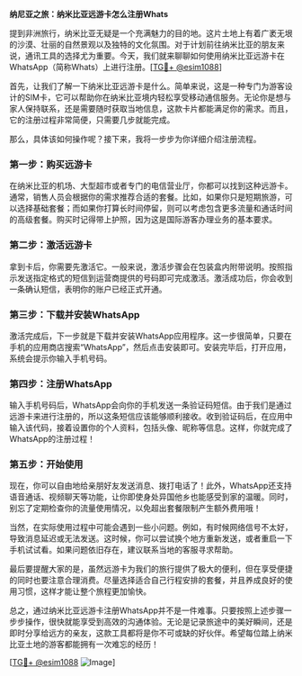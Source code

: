 **纳尼亚之旅：纳米比亚远游卡怎么注册Whats**

提到非洲旅行，纳米比亚无疑是一个充满魅力的目的地。这片土地上有着广袤无垠的沙漠、壮丽的自然景观以及独特的文化氛围。对于计划前往纳米比亚的朋友来说，通讯工具的选择尤为重要。今天，我们就来聊聊如何使用纳米比亚远游卡在WhatsApp（简称Whats）上进行注册。[[TG💪+ @esim1088](https://t.me/s/esim1088)]

首先，让我们了解一下纳米比亚远游卡是什么。简单来说，这是一种专门为游客设计的SIM卡，它可以帮助你在纳米比亚境内轻松享受移动通信服务。无论你是想与家人保持联系，还是需要随时获取当地信息，这款卡片都能满足你的需求。而且，它的注册过程非常简便，只需要几步就能完成。

那么，具体该如何操作呢？接下来，我将一步步为你详细介绍注册流程。

### 第一步：购买远游卡

在纳米比亚的机场、大型超市或者专门的电信营业厅，你都可以找到这种远游卡。通常，销售人员会根据你的需求推荐合适的套餐。比如，如果你只是短期旅游，可以选择基础套餐；而如果你打算长时间停留，则可以考虑包含更多流量和通话时间的高级套餐。购买时记得带上护照，因为这是国际游客办理业务的基本要求。

### 第二步：激活远游卡

拿到卡后，你需要先激活它。一般来说，激活步骤会在包装盒内附带说明。按照指示发送指定格式的短信到运营商提供的号码即可完成激活。激活成功后，你会收到一条确认短信，表明你的账户已经正式开通。

### 第三步：下载并安装WhatsApp

激活完成后，下一步就是下载并安装WhatsApp应用程序。这一步很简单，只要在手机的应用商店搜索“WhatsApp”，然后点击安装即可。安装完毕后，打开应用，系统会提示你输入手机号码。

### 第四步：注册WhatsApp

输入手机号码后，WhatsApp会向你的手机发送一条验证码短信。由于我们是通过远游卡来进行注册的，所以这条短信应该能够顺利接收。收到验证码后，在应用中输入该代码，接着设置你的个人资料，包括头像、昵称等信息。这样，你就完成了WhatsApp的注册过程！

### 第五步：开始使用

现在，你可以自由地给亲朋好友发送消息、拨打电话了！此外，WhatsApp还支持语音通话、视频聊天等功能，让你即使身处异国他乡也能感受到家的温暖。同时，别忘了定期检查你的流量使用情况，以免超出套餐限制产生额外费用哦！

当然，在实际使用过程中可能会遇到一些小问题。例如，有时候网络信号不太好，导致消息延迟或无法发送。这时候，你可以尝试换个地方重新发送，或者重启一下手机试试看。如果问题依旧存在，建议联系当地的客服寻求帮助。

最后要提醒大家的是，虽然远游卡为我们的旅行提供了极大的便利，但在享受便捷的同时也要注意合理消费。尽量选择适合自己行程安排的套餐，并且养成良好的使用习惯，这样才能让整个旅程更加愉快。

总之，通过纳米比亚远游卡注册WhatsApp并不是一件难事。只要按照上述步骤一步步操作，很快就能享受到高效的沟通体验。无论是记录旅途中的美好瞬间，还是即时分享给远方的亲友，这款工具都将是你不可或缺的好伙伴。希望每位踏上纳米比亚土地的游客都能拥有一次难忘的经历！

[[TG💪+ @esim1088](https://t.me/s/esim1088) ![Image](https://i.postimg.cc/4NQfJmqS/Snipaste-2025-05-13-00-14-12.png)]